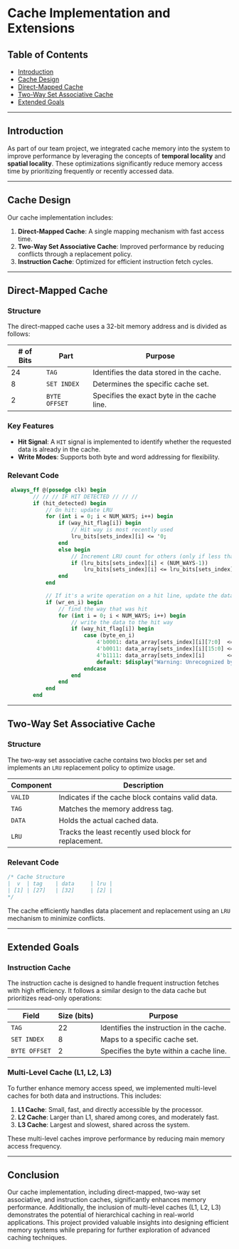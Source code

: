 # Cache Implementation and Extensions

## Table of Contents
- [Introduction](#introduction)
- [Cache Design](#cache-design)
- [Direct-Mapped Cache](#direct-mapped-cache)
- [Two-Way Set Associative Cache](#two-way-set-associative-cache)
- [Extended Goals](#extended-goals)

---

## Introduction

As part of our team project, we integrated cache memory into the system to improve performance by leveraging the concepts of **temporal locality** and **spatial locality**. These optimizations significantly reduce memory access time by prioritizing frequently or recently accessed data.

---

## Cache Design

Our cache implementation includes:

1. **Direct-Mapped Cache**: A single mapping mechanism with fast access time.
2. **Two-Way Set Associative Cache**: Improved performance by reducing conflicts through a replacement policy.
3. **Instruction Cache**: Optimized for efficient instruction fetch cycles.

---

## Direct-Mapped Cache

### Structure

The direct-mapped cache uses a 32-bit memory address and is divided as follows:

| # of Bits | Part          | Purpose                                                |
|-----------|---------------|--------------------------------------------------------|
| 24        | `TAG`         | Identifies the data stored in the cache.              |
| 8         | `SET INDEX`   | Determines the specific cache set.                    |
| 2         | `BYTE OFFSET` | Specifies the exact byte in the cache line.           |

### Key Features

- **Hit Signal**: A `HIT` signal is implemented to identify whether the requested data is already in the cache.
- **Write Modes**: Supports both byte and word addressing for flexibility.

### Relevant Code

```systemverilog
 always_ff @(posedge clk) begin
        // // // IF HIT DETECTED // // //
        if (hit_detected) begin
            // On hit: update LRU
            for (int i = 0; i < NUM_WAYS; i++) begin
                if (way_hit_flag[i]) begin
                    // Hit way is most recently used
                    lru_bits[sets_index][i] <= '0;
                end
                else begin
                    // Increment LRU count for others (only if less than NUM_WAYS-1)
                    if (lru_bits[sets_index][i] < (NUM_WAYS-1))
                        lru_bits[sets_index][i] <= lru_bits[sets_index][i] + 1;
                end
            end

            // If it's a write operation on a hit line, update the data
            if (wr_en_i) begin
                // find the way that was hit
                for (int i = 0; i < NUM_WAYS; i++) begin
                    // write the data to the hit way
                    if (way_hit_flag[i]) begin
                        case (byte_en_i)
                            4'b0001: data_array[sets_index][i][7:0]  <= wr_data_i[7:0];
                            4'b0011: data_array[sets_index][i][15:0] <= wr_data_i[15:0];
                            4'b1111: data_array[sets_index][i]       <= wr_data_i;
                            default: $display("Warning: Unrecognized byte enable: %b. No data written.", byte_en_i);
                        endcase
                    end
                end
            end
        end
```

---

## Two-Way Set Associative Cache

### Structure

The two-way set associative cache contains two blocks per set and implements an `LRU` replacement policy to optimize usage. 

| Component  | Description                                     |
|------------|-------------------------------------------------|
| `VALID`    | Indicates if the cache block contains valid data.|
| `TAG`      | Matches the memory address tag.                 |
| `DATA`     | Holds the actual cached data.                   |
| `LRU`      | Tracks the least recently used block for replacement.|

### Relevant Code

```systemverilog
/* Cache Structure
|  v  | tag    | data     | lru |
| [1] | [27]   | [32]     | [2] |
*/
```

The cache efficiently handles data placement and replacement using an `LRU` mechanism to minimize conflicts.

---

## Extended Goals

### Instruction Cache

The instruction cache is designed to handle frequent instruction fetches with high efficiency. It follows a similar design to the data cache but prioritizes read-only operations:

| Field       | Size (bits) | Purpose                                           |
|-------------|-------------|---------------------------------------------------|
| `TAG`       | 22          | Identifies the instruction in the cache.         |
| `SET INDEX` | 8           | Maps to a specific cache set.                    |
| `BYTE OFFSET`| 2          | Specifies the byte within a cache line.          |

### Multi-Level Cache (L1, L2, L3)

To further enhance memory access speed, we implemented multi-level caches for both data and instructions. This includes:

1. **L1 Cache**: Small, fast, and directly accessible by the processor.
2. **L2 Cache**: Larger than L1, shared among cores, and moderately fast.
3. **L3 Cache**: Largest and slowest, shared across the system.

These multi-level caches improve performance by reducing main memory access frequency.

---

## Conclusion

Our cache implementation, including direct-mapped, two-way set associative, and instruction caches, significantly enhances memory performance. Additionally, the inclusion of multi-level caches (L1, L2, L3) demonstrates the potential of hierarchical caching in real-world applications. This project provided valuable insights into designing efficient memory systems while preparing for further exploration of advanced caching techniques.
